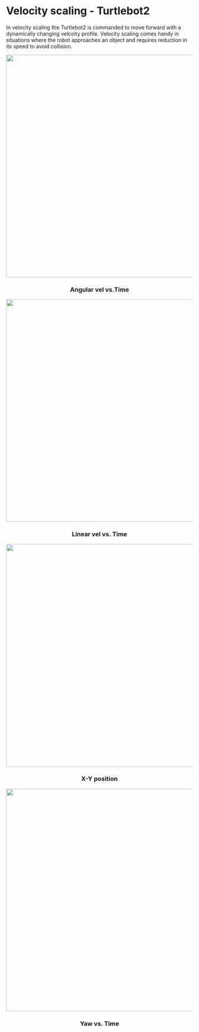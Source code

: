 # Velocity scaling - Turtlebot2

In velocity scaling the Turtlebot2 is commanded to move forward with a dynamically changing velcoity profile. Velocity scaling comes handy in situations where the robot approaches an object and requires reduction in its speed to avoid collision.

<p align="center"><img width="600" src="https://user-images.githubusercontent.com/44544565/205494356-12bf3c65-2242-4903-9196-c197b54398f9.PNG"></p>
<h3 align="center">Angular vel vs.Time</h3>

<p align="center"><img width="600" src="https://user-images.githubusercontent.com/44544565/205494360-8e3e9873-ded0-40ca-8a11-fb280596cb96.PNG"></p>
<h3 align="center">Linear vel vs. Time</h3>

<p align="center"><img width="600" src="https://user-images.githubusercontent.com/44544565/205494362-65cabcd9-8d04-4830-9013-0639f6bad341.PNG"></p>
<h3 align="center">X-Y position</h3>

<p align="center"><img width="600" src="https://user-images.githubusercontent.com/44544565/205494364-a73a2608-9140-46c9-8037-372cdce7d9a4.PNG"></p>
<h3 align="center">Yaw vs. Time</h3>
